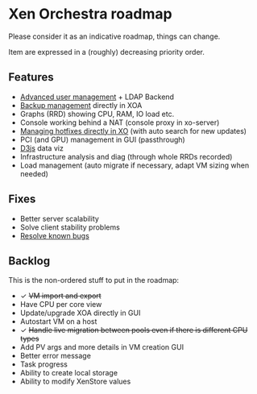 # Xen Orchestra roadmap

Please consider it as an indicative roadmap, things can change.

Item are expressed in a (roughly) decreasing priority order.

## Features

- [Advanced user management](https://xen-orchestra.com/users-roles-in-xen-orchestra/) + LDAP Backend
- [Backup management](https://github.com/vatesfr/xo-web/issues/176) directly in XOA
- Graphs (RRD) showing CPU, RAM, IO load etc.
- Console working behind a NAT (console proxy in xo-server)
- [Managing hotfixes directly in XO](https://github.com/vatesfr/xo-web/issues/174) (with auto search for new updates)
- PCI (and GPU) management in GUI (passthrough)
- [D3js](http://d3js.org) data viz
- Infrastructure analysis and diag (through whole RRDs recorded)
- Load management (auto migrate if necessary, adapt VM sizing when needed)

## Fixes

- Better server scalability
- Solve client stability problems
- [Resolve known bugs](./known-bugs.md)

## Backlog

This is the non-ordered stuff to put in the roadmap:

- ✓ ~~VM import and export~~
- Have CPU per core view
- Update/upgrade XOA directly in GUI
- Autostart VM on a host
- ✓ ~~Handle live migration between pools even if there is different CPU types~~
- Add PV args and more details in VM creation GUI
- Better error message
- Task progress
- Ability to create local storage
- Ability to modify XenStore values
